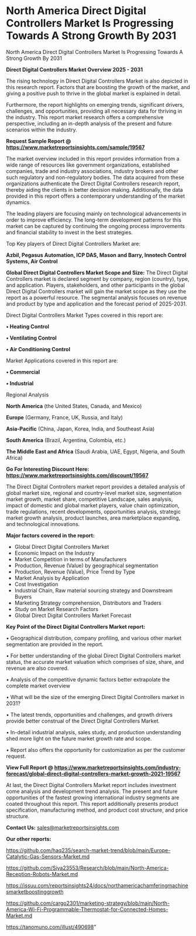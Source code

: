 # North America Direct Digital Controllers Market Is Progressing Towards A Strong Growth By 2031
North America Direct Digital Controllers Market Is Progressing Towards A Strong Growth By 2031

<Strong> Direct Digital Controllers Market Overview 2025 - 2031</strong>

The rising technology in Direct Digital Controllers Market is also depicted in this research report. Factors that are boosting the growth of the market, and giving a positive push to thrive in the global market is explained in detail.

Furthermore, the report highlights on emerging trends, significant drivers, challenges, and opportunities, providing all necessary data for thriving in the industry. This report market research offers a comprehensive perspective, including an in-depth analysis of the present and future scenarios within the industry.

<strong>Request Sample Report @ <a href=https://www.marketreportsinsights.com/sample/19567>https://www.marketreportsinsights.com/sample/19567</a></strong>

The market overview included in this report provides information from a wide range of resources like government organizations, established companies, trade and industry associations, industry brokers and other such regulatory and non-regulatory bodies. The data acquired from these organizations authenticate the Direct Digital Controllers research report, thereby aiding the clients in better decision making. Additionally, the data provided in this report offers a contemporary understanding of the market dynamics.

The leading players are focusing mainly on technological advancements in order to improve efficiency. The long-term development patterns for this market can be captured by continuing the ongoing process improvements and financial stability to invest in the best strategies.

Top Key players of Direct Digital Controllers Market are:

<strong>Azbil, Pegasus Automation, ICP DAS, Mason and Barry, Innotech Control Systems, Air Control</strong>

<strong><b>Global Direct Digital Controllers Market Scope and Size:</b></strong>
The Direct Digital Controllers market is declared segment by company, region (country), type, and application. Players, stakeholders, and other participants in the global Direct Digital Controllers market will gain the market scope as they use the report as a powerful resource. The segmental analysis focuses on revenue and product by type and application and the forecast period of 2025-2031.

Direct Digital Controllers Market Types covered in this report are:

<strong>• Heating Control

• Ventilating Control

• Air Conditioning Control</strong>

Market Applications covered in this report are:

<strong>• Commercial

• Industrial</strong> 

Regional Analysis

<strong>North America</strong> (the United States, Canada, and Mexico)

<strong>Europe</strong> (Germany, France, UK, Russia, and Italy)

<strong>Asia-Pacific</strong> (China, Japan, Korea, India, and Southeast Asia)

<strong>South America</strong> (Brazil, Argentina, Colombia, etc.)

<strong>The Middle East and Africa</strong> (Saudi Arabia, UAE, Egypt, Nigeria, and South Africa)

<strong>Go For Interesting Discount Here: <a href=https://www.marketreportsinsights.com/discount/19567>https://www.marketreportsinsights.com/discount/19567</a></strong>

The Direct Digital Controllers market report provides a detailed analysis of global market size, regional and country-level market size, segmentation market growth, market share, competitive Landscape, sales analysis, impact of domestic and global market players, value chain optimization, trade regulations, recent developments, opportunities analysis, strategic market growth analysis, product launches, area marketplace expanding, and technological innovations.

<strong><b>Major factors covered in the report:</b></strong>
<ul>
  <li>Global Direct Digital Controllers Market </li>
  <li>Economic Impact on the Industry</li>
  <li>Market Competition in terms of Manufacturers</li>
  <li>Production, Revenue (Value) by geographical segmentation</li>
  <li>Production, Revenue (Value), Price Trend by Type</li>
  <li>Market Analysis by Application</li>
  <li>Cost Investigation</li>
  <li>Industrial Chain, Raw material sourcing strategy and Downstream Buyers</li>
  <li>Marketing Strategy comprehension, Distributors and Traders</li>
  <li>Study on Market Research Factors</li>
  <li>Global Direct Digital Controllers Market Forecast</li>
</ul>

<strong><b>Key Point of the Direct Digital Controllers Market report:</b></strong>

• Geographical distribution, company profiling, and various other market segmentation are provided in the report.

• For better understanding of the global Direct Digital Controllers market status, the accurate market valuation which comprises of size, share, and revenue are also covered.

• Analysis of the competitive dynamic factors better extrapolate the complete market overview

• What will be the size of the emerging Direct Digital Controllers market in 2031?

• The latest trends, opportunities and challenges, and growth drivers provide better construal of the Direct Digital Controllers Market.

• In-detail industrial analysis, sales study, and production understanding shed more light on the future market growth rate and scope.

• Report also offers the opportunity for customization as per the customer request.

<strong><b>View Full Report @ <a href=https://www.marketreportsinsights.com/industry-forecast/global-direct-digital-controllers-market-growth-2021-19567>https://www.marketreportsinsights.com/industry-forecast/global-direct-digital-controllers-market-growth-2021-19567</a></b></strong>


At last, the Direct Digital Controllers Market report includes investment come analysis and development trend analysis. The present and future opportunities of the fastest growing international industry segments are coated throughout this report. This report additionally presents product specification, manufacturing method, and product cost structure, and price structure.

<strong>Contact Us:</strong>
sales@marketreportsinsights.com

<strong>Our other reports:</strong>

<a href=https://github.com/haq235/search-market-trend/blob/main/Europe-Catalytic-Gas-Sensors-Market.md>https://github.com/haq235/search-market-trend/blob/main/Europe-Catalytic-Gas-Sensors-Market.md</a>

<a href=https://github.com/Siya23553/Research/blob/main/North-America-Reception-Robots-Market.md>https://github.com/Siya23553/Research/blob/main/North-America-Reception-Robots-Market.md</a>

<a href=https://issuu.com/reportsinsights24/docs/northamericachamferingmachinesmarketboostinggrowth>https://issuu.com/reportsinsights24/docs/northamericachamferingmachinesmarketboostinggrowth</a>

<a href=https://github.com/cargo2301/marketing-strategy/blob/main/North-America-Wi-Fi-Programmable-Thermostat-for-Connected-Homes-Market.md>https://github.com/cargo2301/marketing-strategy/blob/main/North-America-Wi-Fi-Programmable-Thermostat-for-Connected-Homes-Market.md</a>

<a href=https://tanomuno.com/illust/490698>https://tanomuno.com/illust/490698</a>"
